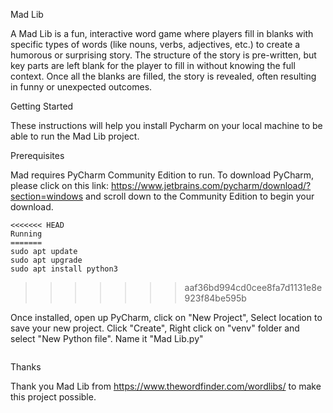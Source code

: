 Mad Lib

 A Mad Lib is a fun, interactive word game where players fill in blanks with specific types of words
(like nouns, verbs, adjectives, etc.) to create a humorous or surprising story.
The structure of the story is pre-written, but key parts are left blank for the player to fill in
without knowing the full context. Once all the blanks are filled, the story is revealed,
often resulting in funny or unexpected outcomes.


Getting Started

These instructions will help you install Pycharm on your local machine to be able to run the Mad Lib project.

Prerequisites

Mad requires PyCharm Community Edition to run. To download PyCharm, please click on this link: https://www.jetbrains.com/pycharm/download/?section=windows
and scroll down to the Community Edition to begin your download.

```
<<<<<<< HEAD
Running
=======
sudo apt update
sudo apt upgrade
sudo apt install python3
```
>>>>>>> aaf36bd994cd0cee8fa7d1131e8e923f84be595b

Once installed, open up PyCharm, click on "New Project", Select location to save your new project. Click "Create", Right click on "venv" folder and select "New Python file". Name it "Mad Lib.py"

```

```
Thanks

Thank you Mad Lib from https://www.thewordfinder.com/wordlibs/ to make this project possible. 

